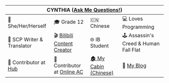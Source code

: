 <table><thead><tr><th colspan="4">CYNTHIA (<a href="http://cynthiawangqa.chatango.com/">Ask Me Questions!</a>)</th></tr></thead><tbody><tr><td>👩 She/Her/Herself</td><td>🎓 Grade 12</td><td>🇨🇳 Chinese</td><td>💻 Loves Programming</td></tr><tr><td> 📝 SCP Writer &amp; Translator</td><td>🎬 <a href="https://space.bilibili.com/277809595">Bilibili Content Creator</a></td><td>🌐 IB Student</td><td>🕹 Assassin's Creed &amp; Human Fall Flat</td></tr><tr><td> 📝 Contributor at <a href="https://github.com/activeloopai/Hub" target="_blank" rel="noopener noreferrer">Hub</a></td><td>📝 Contributor at <a href="https://github.com/YunYouJun/air-conditioner/" target="_blank" rel="noopener noreferrer">Online AC</a></td><td><a href="http://cynthia-s-cabin.wikidot.com/">🏚 My Cabin (Chinese)</a></td><td>🔗 <a href="https://cynthia7979.github.io/">My Blog</a></td></tr></tbody></table>

<!--
**Cynthia7979/Cynthia7979** is a ✨ _special_ ✨ repository because its `README.md` (this file) appears on your GitHub profile.

Here are some ideas to get you started:

- 🔭 I’m currently working on ...
- 🌱 I’m currently learning ...
- 👯 I’m looking to collaborate on ...
- 🤔 I’m looking for help with ...
- 💬 Ask me about ...
- 📫 How to reach me: ...
- 😄 Pronouns: ...
- ⚡ Fun fact: ...
-->
